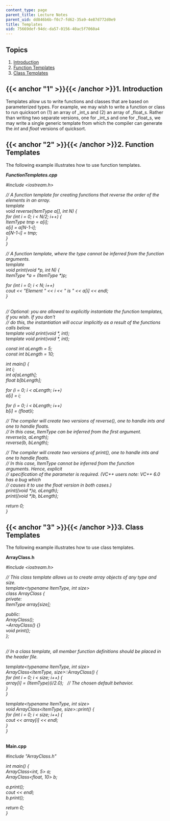 ```yaml
---
content_type: page
parent_title: Lecture Notes
parent_uid: dd846b6b-f0c7-fd62-35a9-4e87d772d0e9
title: Templates
uid: 75669def-94dc-da57-0156-40ac5f7060a4
---
```


Topics
------

1.  [Introduction](#1)
2.  [Function Templates](#2)
3.  [Class Templates](#3)

{{< anchor "1" >}}{{< /anchor >}}1\. Introduction
-------------------------------------------------

Templates allow us to write functions and classes that are based on parameterized types. For example, we may wish to write a function or class to run quicksort on (1) an array of _int_s and (2) an array of _float_s. Rather than writing two separate versions, one for _int_s and one for _float_s, we may write a single generic template from which the compiler can generate the _int_ and _float_ versions of quicksort.

{{< anchor "2" >}}{{< /anchor >}}2\. Function Templates
-------------------------------------------------------

The following example illustrates how to use function templates.

_**FunctionTemplates.cpp**_

_#include <iostream.h>_

_// A function template for creating functions that reverse the order of the elements in an array._  
_template<typename ItemType>_  
_void reverse(ItemType a\[\], int N) {_  
 _for (int i = 0; i < N/2; i++) {_  
 _ItemType tmp = a\[i\];_  
 _a\[i\] = a\[N-1-i\];_  
 _a\[N-1-i\] = tmp;_  
 _}_  
_}_

_// A function template, where the type cannot be inferred from the function arguments._  
_template<typename ItemType>_  
_void print(void \*p, int N) {_  
 _ItemType \*a = (ItemType \*)p;_

 _for (int i = 0; i < N; i++)_  
 _cout << "Element " << i << " is " << a\[i\] << endl;_  
_}_  
 

_// Optional: you are allowed to explicitly instantiate the function templates, if you wish. If you don't_  
_// do this, the instantiation will occur implicitly as a result of the functions calls below._  
_template void print<int>(void \*, int);_  
_template void print<float>(void \*, int);_

_const int aLength = 5;_  
_const int bLength = 10;_

_int main() {_  
 _int i;_  
 _int a\[aLength\];_  
 _float b\[bLength\];_

 _for (i = 0; i < aLength; i++)_  
 _a\[i\] = i;_

 _for (i = 0; i < bLength; i++)_  
 _b\[i\] = (float)i;_

 _// The compiler will create two versions of reverse(), one to handle ints and one to handle floats._  
 _// In this case, ItemType can be inferred from the first argument._  
 _reverse(a, aLength);_  
 _reverse(b, bLength);_

 _// The compiler will create two versions of print(), one to handle ints and one to handle floats._  
 _// In this case, ItemType cannot be inferred from the function arguments. Hence, explicit_  
 _// specification of the parameter is required. (VC++ users note: VC++ 6.0 has a bug which_  
 _// causes it to use the float version in both cases.)_  
 _print<int>((void \*)a, aLength);_  
 _print<float>((void \*)b, bLength);_

 _return 0;_  
_}_

{{< anchor "3" >}}{{< /anchor >}}3\. Class Templates
----------------------------------------------------

The following example illustrates how to use class templates.

**ArrayClass.h**

_#include <iostream.h>_

_// This class template allows us to create array objects of any type and size._  
_template<typename ItemType, int size>_  
_class ArrayClass {_  
 _private:_  
 _ItemType array\[size\];_

 _public:_  
 _ArrayClass();_  
 _~ArrayClass() {}_  
 _void print();_  
_};_  
 

_// In a class template, all member function definitions should be placed in the header file._

_template<typename ItemType, int size>_  
_ArrayClass<ItemType, size>::ArrayClass() {_  
 _for (int i = 0; i < size; i++) {_  
 _array\[i\] = (ItemType)(i/2.0);   // The chosen default behavior._  
 _}_  
_}_

_template<typename ItemType, int size>_  
_void ArrayClass<ItemType, size>::print() {_  
_for (int i = 0; i < size; i++) {_  
 _cout << array\[i\] << endl;_  
 _}_  
_}_  
 

**Main.cpp**

_#include "ArrayClass.h"_

_int main() {_  
 _ArrayClass<int, 5> a;_  
 _ArrayClass<float, 10> b;_

 _a.print();_  
 _cout << endl;_  
 _b.print();_

 _return 0;_  
_}_
